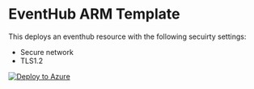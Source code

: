 # EventHub ARM Template

This deploys an eventhub resource with the following secuirty settings:
  - Secure network
  - TLS1.2
  
[![Deploy to Azure](https://aka.ms/deploytoazurebutton)](https://portal.azure.com/#create/Microsoft.Template/uri/https%3A%2F%2Fraw.githubusercontent.com%2FSolid-tom%2FARMTemplates%2Fmain%2Fevent-hub-template.json%3Ftoken%3DAOLZZV7MWUNON4FOBRQZNCS76R7US)
